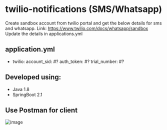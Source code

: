 # twilio-notifications (SMS/Whatsapp)

Create sandbox account from twilio portal and get the below details for sms and whatsapp. Link: https://www.twilio.com/docs/whatsapp/sandbox
Update the details in applications.yml

## application.yml

* twilio:
    account_sid: #?
    auth_token: #?
    trial_number: #?

## Developed using:

* Java 1.8
* SpringBoot 2.1

## Use Postman for client

 ![image](https://user-images.githubusercontent.com/65528044/124364335-78ffd200-dc5e-11eb-8267-ccc4f96c2cac.png)
